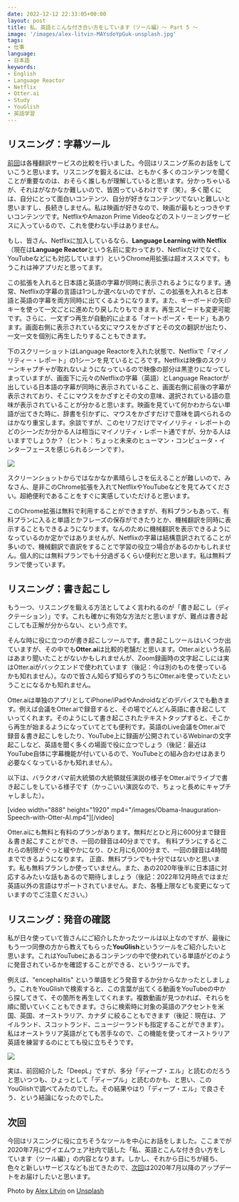 ```yaml
---
date: 2022-12-12 22:33:05+00:00
layout: post
title: 私、英語とこんな付き合い方をしています（ツール編）〜 Part 5 〜
image: '/images/alex-litvin-MAYsdoYpGuk-unsplash.jpg'
tags:
- 仕事
language:
- 日本語
keywords:
- English
- Language Reactor
- Netflix
- Otter.ai
- Study
- YouGlish
- 英語学習
---
```


## リスニング：字幕ツール


[前回](https://blog.shin.do/2022/12/how-i-work-with-english-with-tools-part4/)は各種翻訳サービスの比較を行いました。今回はリスニング系のお話をしていこうと思います。リスニングを鍛えるには、ともかく多くのコンテンツを聞くことが重要なのは、おそらく誰しもが理解していると思います。分かっちゃいるが、それはがなかなか難しいので、皆困っているわけです（笑）。多く聞くには、自分にとって面白いコンテンツ、自分が好きなコンテンツでないと難しいと思いますし、長続きしません。私は映画が好きなので、映画が最もとっつきやすいコンテンツです。NetflixやAmazon Prime Videoなどのストリーミングサービスに入っているので、これを使わない手はありません。

もし、皆さん、Netflixに加入しているなら、**Language Learning with Netflix**（現在は**Language Reactor**という名前に変わっており、Netflixだけでなく、YouTubeなどにも対応しています）というChrome用拡張は超オススメです。もうこれは神アプリだと思ってます。

この拡張を入れると日本語と英語の字幕が同時に表示されるようになります。通常、Netflixの字幕の言語は1つしか選べないのですが、この拡張を入れると日本語と英語の字幕を両方同時に出てくるようになります。また、キーボードの矢印キーを使って一文ごとに進めたり戻したりもできます。再生スピードも変更可能です。さらに、一文ずつ再生が自動的に止まる「オートポーズ・モード」もあります。画面右側に表示されている文にマウスをかざすとその文の翻訳が出たり、一文一文を個別に再生したりすることもできます。

下のスクリーショットはLanguage Reactorを入れた状態で、Netflixで「マイノリティー・レポート」の1シーンを見ているところです。Netflixは映像のスクリーンキャプチャが取れないようになっているので映像の部分は黒塗りになってしまっていますが、画面下に元々のNetflixの字幕（英語）とLanguage Reactorが出している日本語の字幕が同時に表示されていること、画面右側に前後の字幕が表示されており、そこにマウスをかざすとその文の意味、選択されている語の意味が表示されていることが分かると思います。映画を見ていて何かわからない単語が出てきた時に、辞書を引かずに、マウスをかざすだけで意味を調べられるのはかなり重宝します。余談ですが、このセリフだけでマイノリティ・レポートのどのシーンだか分かる人は相当にマイノリティ・レポート通ですが、分かる人はいますでしょうか？（ヒント：ちょっと未来のヒューマン・コンピュータ・インターフェースを感じられるシーンです）。

![]({{site.baseurl}}/images/Language-Reactor-Demo-1024x506.png)

スクリーンショットからではなかなか素晴らしさを伝えることが難しいので、みなさん、是非このChrome拡張を入れてNetflixやYouTubeなどを見てみてください。超絶便利であることをすぐに実感していただけると思います。

このChrome拡張は無料で利用することができますが、有料プランもあって、有料プランに入ると単語とかフレーズの保存ができたりとか、機械翻訳を同時に表示することもできるようになります。なんのために機械翻訳を表示できるようになっているのか定かではありませんが、Netflixの字幕は結構意訳されてることが多いので、機械翻訳で直訳をすることで学習の役立つ場合があるのかもしれません。個人的には無料プランでも十分過ぎるくらい便利だと思います。私は無料プランで使っています。


## リスニング：書き起こし


もう一つ、リスニングを鍛える方法としてよく言われるのが「書き起こし（ディクテーション）」です。これも確かに有効な方法だと思いますが、難点は書き起こしても正解が分からない、という点です。

そんな時に役に立つのが書き起こしツールです。書き起こしツールはいくつか出ていますが、その中でも**Otter.ai**は比較的老舗だと思います。Otter.aiという名前はあまり聞いたことがないかもしれませんが、Zoom録画時の文字起こしには実はOtter.aiがバックエンドで使われています（後記：今は別のものを使っているかも知れません）。なので皆さん知らず知らずのうちにOtter.aiを使っていたということになるかも知れません。

Otter.aiは単独のアプリとしてiPhone/iPadやAndroidなどのデバイスでも動きます。例えば会議をOtter.aiで録音すると、その場でどんどん英語に書き起こしていってくれます。そのようにして書き起こされたテキストタップすると、そこから再生が始まるようになっていてとても便利です。英語のLive会議をOtter.aiで録音＆書き起こしをしたり、YouTube上に録画が公開されているWebinarの文字起こしなど、英語を聞く多くの場面で役に立つでしょう（後記：最近はYouTube自体に字幕機能が付いているので、YouTubeとの組み合わせはあまり必要なくなっているかも知れません）。

以下は、バラクオバマ前大統領の大統領就任演説の様子をOtter.aiでライブで書き起こしをしている様子です（かっこいい演説なので、ちょっと長めにキャプチャしました）。

[video width="888" height="1920" mp4="/images/Obama-Inauguration-Speech-with-Otter-AI.mp4"][/video]

Otter.aiにも無料と有料のプランがあります。無料だとひと月に600分まで録音＆書き起こすことができ、一回の録音は40分までです。 有料プランにするとこれらの制限がぐっと緩やかになり、ひと月に6,000分まで、一回の録音は4時間までできるようになります。 正直、無料プランでも十分ではないかと思います。私も無料プランしか使っていません。また、あの2020年後半に日本語に対応するみたいな話もあるので期待しましょう（後記：2022年12月時点ではまだ英語以外の言語はサポートされていません。また、各種上限なども変更になっていますのでご注意ください。）


## リスニング：発音の確認


私が日々使っていて皆さんにご紹介したかったツールは以上なのですが、最後にもう一つ同僚の方から教えてもらった**YouGlish**というツールをご紹介したいと思います。これはYouTubeにあるコンテンツの中で使われている単語がどのように発音されているかを確認することができる、というツールです。

例えば、"encephalitis" という単語をどう発音するか分からなかったとしましょう。これをYouGlishで検索すると、この言葉が出てくる動画をYouTubeの中から探してきて、その箇所を再生してくれます。複数動画が見つかれば、それらを順に聞いていくこともできます。さらに検索時に対象の英語のアクセントを米国、英国、オーストラリア、カナダ に絞ることもできます（後記：現在は、アイルランド、スコットランド、ニュージーランドも指定することができます）。私はオーストラリア英語がとても苦手なので、この機能を使ってオーストラリア英語を練習するのにとても役に立ちそうです。

![]({{site.baseurl}}/images/YouGlish-Demo-1024x926.png)

実は、前回紹介した「DeepL」ですが、多分「ディープ・エル」と読むのだろうと思いつつも、ひょっとして「ディープル」と読むのかも、と思い、このYouGlishで調べてみたのでした。その結果やはり「ディープ・エル」で良さそう、という結論になったのでした。


## 次回


今回はリスニングに役に立ちそうなツールを中心にお話をしました。ここまでが2020年7月にヴイエムウェア社内で話した「私、英語とこんな付き合い方をしています（ツール編）」の内容となります。しかし、それから日にちが経ち、色々と新しいサービスなども出てきたので、[次回](https://blog.shin.do/2022/12/how-i-work-with-english-with-tools-part6/)は2020年7月以降のアップデートをお届けしたいと思います。

Photo by [Alex Litvin](https://unsplash.com/@alexlitvin?utm_source=unsplash&utm_medium=referral&utm_content=creditCopyText) on [Unsplash](https://unsplash.com/s/photos/movie?utm_source=unsplash&utm_medium=referral&utm_content=creditCopyText)
